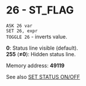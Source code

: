# 26 - ST_FLAG

`ASK 26 var`  
`SET 26, expr`  
`TOGGLE 26` - inverts value.

**0**: Status line visible (default).  
**255** (**≠0**): Hidden status line.

Memory address: **49119**


See also [SET STATUS ON/OFF](../../is-basic/man_mo-status.md)    